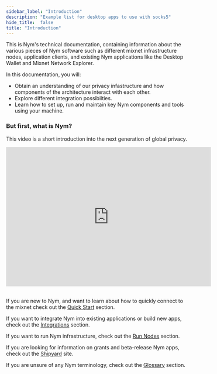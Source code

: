 ```yaml
---
sidebar_label: "Introduction"
description: "Example list for desktop apps to use with socks5"
hide_title:  false
title: "Introduction"
---
```


This is Nym's technical documentation, containing information about the various pieces of Nym software such as different mixnet infrastructure nodes, application clients, and existing Nym applications like the Desktop Wallet and Mixnet Network Explorer. 

In this documentation, you will:

- Obtain an understanding of our privacy infastructure and how components of the architecture interact with each other.
- Explore different integration possibilties. 
- Learn how to set up, run and maintain key Nym components and tools using your machine.

### But first, what is Nym?

This video is a short introduction into the next generation of global privacy.

<iframe width="560" height="380" src="https://www.youtube.com/watch?v=JUyIbKccMi0&t=76s" title="YouTube video player" frameborder="0" allow="accelerometer; autoplay; clipboard-write; encrypted-media; gyroscope; picture-in-picture" allowfullscreen></iframe>
<br /><br />

If you are new to Nym, and want to learn about how to quickly connect to the mixnet check out the [Quick Start](/docs/stable/quickstart/overview) section. 

If you want to integrate Nym into existing applications or build new apps, check out the [Integrations](/docs/stable/integrations/overview) section. 

If you want to run Nym infrastructure, check out the [Run Nodes](/docs/stable/run-nym-nodes/pre-built-binaries) section. 

If you are looking for information on grants and beta-release Nym apps, check out the [Shipyard](https://shipyard.nymtech.net) site.

If you are unsure of any Nym terminology, check out the [Glossary](/docs/stable/run-nym-nodes/glossary) section. 
